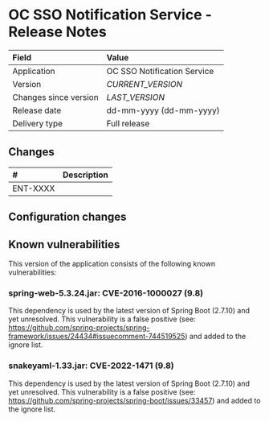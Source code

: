 # OC SSO Notification Service - Release Notes

| Field                     | Value                       |
|:--------------------------|:----------------------------|
| Application               | OC SSO Notification Service |
| Version                   | *CURRENT_VERSION*           |
| Changes since version     | *LAST_VERSION*              |
| Release date              | dd-mm-yyyy (dd-mm-yyyy)     |
| Delivery type             | Full release                |

## Changes
<!-- Please note only the stories should be added. -->

| #        | Description                                                   |
|:---------|:--------------------------------------------------------------|
| ENT-XXXX |                                                               |


## Configuration changes

## Known vulnerabilities

This version of the application consists of the following known vulnerabilities:

### spring-web-5.3.24.jar: CVE-2016-1000027 (9.8)

This dependency is used by the latest version of Spring Boot (2.7.10) and yet unresolved. This vulnerability is a false
positive (see: https://github.com/spring-projects/spring-framework/issues/24434#issuecomment-744519525) and added to
the ignore list.

### snakeyaml-1.33.jar: CVE-2022-1471 (9.8)

This dependency is used by the latest version of Spring Boot (2.7.10) and yet unresolved. This vulnerability is a false
positive (see: https://github.com/spring-projects/spring-boot/issues/33457) and added to the ignore list.
